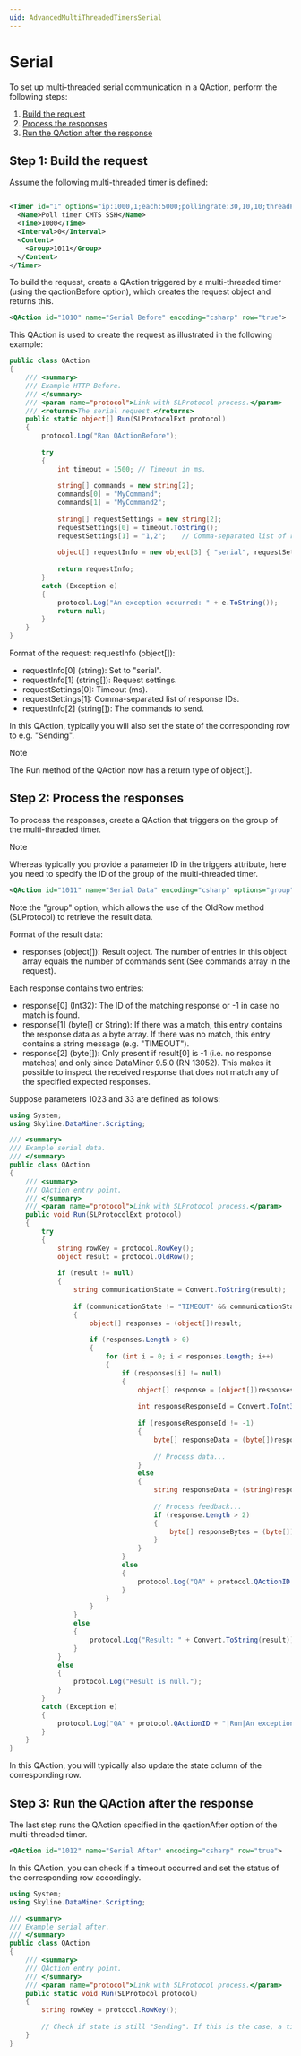 ```yaml
---
uid: AdvancedMultiThreadedTimersSerial
---
```


# Serial

To set up multi-threaded serial communication in a QAction, perform the following steps:<!-- RN 9290 -->

1. [Build the request](#step-1-build-the-request)
1. [Process the responses](#step-2-process-the-responses)
1. [Run the QAction after the response](#step-3-run-the-qaction-after-the-response)

## Step 1: Build the request

Assume the following multi-threaded timer is defined:

```xml

<Timer id="1" options="ip:1000,1;each:5000;pollingrate:30,10,10;threadPool:20,5,221,222,223,224,225,15000;dynamicthreadpool:220;qactionBefore:1010;qactionAfter:1012">
  <Name>Poll timer CMTS SSH</Name>
  <Time>1000</Time>
  <Interval>0</Interval>
  <Content>
    <Group>1011</Group>
  </Content>
</Timer>
```

To build the request, create a QAction triggered by a multi-threaded timer (using the qactionBefore option), which creates the request object and returns this.

```xml
<QAction id="1010" name="Serial Before" encoding="csharp" row="true">
```

This QAction is used to create the request as illustrated in the following example:

```csharp
public class QAction
{
    /// <summary>
    /// Example HTTP Before.
    /// </summary>
    /// <param name="protocol">Link with SLProtocol process.</param>
    /// <returns>The serial request.</returns>
    public static object[] Run(SLProtocolExt protocol)
    {
        protocol.Log("Ran QActionBefore");
        
        try
        {
            int timeout = 1500; // Timeout in ms.
            
            string[] commands = new string[2];
            commands[0] = "MyCommand";
            commands[1] = "MyCommand2";
            
            string[] requestSettings = new string[2];
            requestSettings[0] = timeout.ToString();
            requestSettings[1] = "1,2";    // Comma-separated list of response IDs.
            
            object[] requestInfo = new object[3] { "serial", requestSettings, commands };
            
            return requestInfo;
        }
        catch (Exception e)
        {
            protocol.Log("An exception occurred: " + e.ToString());
            return null;
        }
    }
}
```

Format of the request: requestInfo (object[]):

- requestInfo[0] (string): Set to "serial".
- requestInfo[1] (string[]): Request settings.
- requestSettings[0]: Timeout (ms).
- requestSettings[1]: Comma-separated list of response IDs.
- requestInfo[2] (string[]): The commands to send.

In this QAction, typically you will also set the state of the corresponding row to e.g. "Sending".

> [!NOTE]
> The Run method of the QAction now has a return type of object[].

## Step 2: Process the responses

To process the responses, create a QAction that triggers on the group of the multi-threaded timer.

> [!NOTE]
> Whereas typically you provide a parameter ID in the triggers attribute, here you need to specify the ID of the group of the multi-threaded timer.

```xml
<QAction id="1011" name="Serial Data" encoding="csharp" options="group" triggers="1011" row="true">
```

Note the "group" option, which allows the use of the OldRow method (SLProtocol) to retrieve the result data.

Format of the result data:

- responses (object[]): Result object. The number of entries in this object array equals the number of commands sent (See commands array in the request).

Each response contains two entries:

- response[0] (Int32): The ID of the matching response or -1 in case no match is found.
- response[1] (byte[] or String): If there was a match, this entry contains the response data as a byte array. If there was no match, this entry contains a string message (e.g. "TIMEOUT").
- response[2] (byte[]): Only present if result[0] is -1 (i.e. no response matches) and only since DataMiner 9.5.0 (RN 13052). This makes it possible to inspect the received response that does not match any of the specified expected responses.

Suppose parameters 1023 and 33 are defined as follows:

```csharp
using System;
using Skyline.DataMiner.Scripting;

/// <summary>
/// Example serial data.
/// </summary>
public class QAction
{
    /// <summary>
    /// QAction entry point.
    /// </summary>
    /// <param name="protocol">Link with SLProtocol process.</param>
    public void Run(SLProtocolExt protocol)
    {
        try
        {
            string rowKey = protocol.RowKey();
            object result = protocol.OldRow();
            
            if (result != null)
            {
                string communicationState = Convert.ToString(result);
            
                if (communicationState != "TIMEOUT" && communicationState != "NO POLLING OCCURRED")
                {
                    object[] responses = (object[])result;
            
                    if (responses.Length > 0)
                    {                    
                        for (int i = 0; i < responses.Length; i++)
                        {
                            if (responses[i] != null)
                            {
                                object[] response = (object[])responses[i];
            
                                int responseResponseId = Convert.ToInt32(response[0]);
                
                                if (responseResponseId != -1)
                                {
                                    byte[] responseData = (byte[])response[1];    
            
                                    // Process data...                            
                                }
                                else
                                {
                                    string responseData = (string)response[1]; // E.g. "TIMEOUT".
            
                                    // Process feedback...
                                    if (response.Length > 2)
                                    {
                                        byte[] responseBytes = (byte[])response[2]; // The received response.
                                    }
                                }
                            }
                            else
                            {
                                protocol.Log("QA" + protocol.QActionID + "|Response data is null.", LogType.Error, LogLevel.NoLogging);
                            }
                        }
                    }
                }
                else
                {
                    protocol.Log("Result: " + Convert.ToString(result));
                }
            }
            else
            {
                protocol.Log("Result is null.");
            }
        }
        catch (Exception e)
        {
            protocol.Log("QA" + protocol.QActionID + "|Run|An exception occurred: " + e.ToString(), LogType.Error, LogLevel.NoLogging);
        }
    }
}
```

In this QAction, you will typically also update the state column of the corresponding row.

## Step 3: Run the QAction after the response

The last step runs the QAction specified in the qactionAfter option of the multi-threaded timer.

```xml
<QAction id="1012" name="Serial After" encoding="csharp" row="true">
```

In this QAction, you can check if a timeout occurred and set the status of the corresponding row accordingly.

```csharp
using System;
using Skyline.DataMiner.Scripting;

/// <summary>
/// Example serial after.
/// </summary>
public class QAction
{
    /// <summary>
    /// QAction entry point.
    /// </summary>
    /// <param name="protocol">Link with SLProtocol process.</param>
    public static void Run(SLProtocol protocol)
    {
        string rowKey = protocol.RowKey();
    
        // Check if state is still "Sending". If this is the case, a timeout occurred and the state should be set accordingly.
    }
}
```
